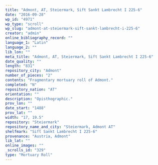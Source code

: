 ```yaml
---
title: "Admont, AT, Steiermark, Sift Sankt Lambrecht I 225-6"
date: "2016-09-28"
wp_id: "4971"
wp_type: "scroll"
wp_slug: "admont-at-steiermark-sift-sankt-lambrecht-i-225-6"
creator: "admin"
online_bibliography_record: ""
language_1: "Latin"
language_2: ""
lib_lon: ""
meta_title: "Admont, AT, Steiermark, Sift Sankt Lambrecht I 225-6"
date_quality: ""
length: "831"
repository_city: "Admont"
number_of_pieces: "2"
contents: "Fragmentary mortuary roll of Admont."
completed: "N"
repository_nation: "AT"
orientation: ""
description: "Opisthographic."
prov_lon: ""
date_start: "1488"
prov_lat: ""
width: "17, 19.5"
repository: "Steiermark"
repository_name_and_city: "Steiermark, Admont AT"
shelfmark: "Sift Sankt Lambrecht I 225-6"
provenance: "Austria, Admont"
lib_lat: ""
online_images: ""
_scrolls_id: "329"
type: "Mortuary Roll"
---
```



